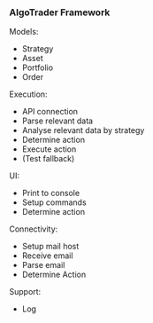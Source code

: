 ### AlgoTrader Framework
Models:
*  Strategy
*  Asset
*  Portfolio
*  Order

Execution:
*  API connection
*  Parse relevant data
*  Analyse relevant data by strategy
*  Determine action
*  Execute action
*  (Test fallback)

UI:
*  Print to console
*  Setup commands
*  Determine action


Connectivity:
*  Setup mail host
*  Receive email
*  Parse email
*  Determine Action

Support:
*  Log
